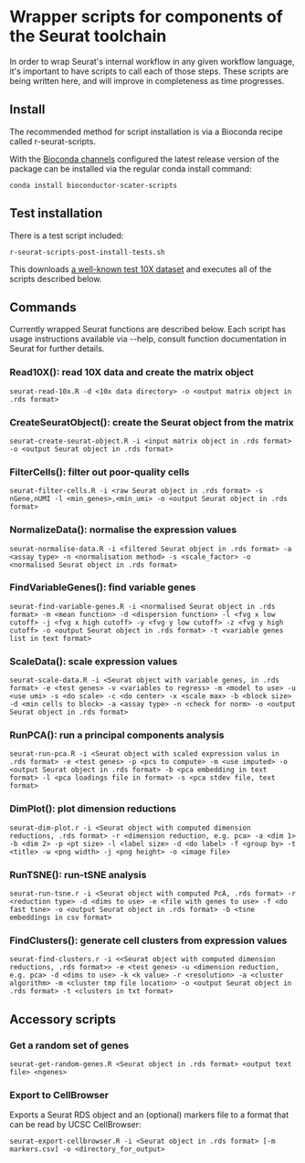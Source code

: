 # Wrapper scripts for components of the Seurat toolchain

In order to wrap Seurat's internal workflow in any given workflow language, it's important to have scripts to call each of those steps. These scripts are being written here, and will improve in completeness as time progresses. 

## Install

The recommended method for script installation is via a Bioconda recipe called r-seurat-scripts. 

With the [Bioconda channels](https://bioconda.github.io/#set-up-channels) configured the latest release version of the package can be installed via the regular conda install command:

```
conda install bioconductor-scater-scripts
```

## Test installation

There is a test script included:

```
r-seurat-scripts-post-install-tests.sh
```

This downloads [a well-known test 10X dataset]('https://s3-us-west-2.amazonaws.com/10x.files/samples/cell/pbmc3k/pbmc3k_filtered_gene_bc_matrices.tar.gz) and executes all of the scripts described below.

## Commands

Currently wrapped Seurat functions are described below. Each script has usage instructions available via --help, consult function documentation in Seurat for further details.

###  Read10X(): read 10X data and create the matrix object

```
seurat-read-10x.R -d <10x data directory> -o <output matrix object in .rds format>
```

### CreateSeuratObject(): create the Seurat object from the matrix

```
seurat-create-seurat-object.R -i <input matrix object in .rds format> -o <output Seurat object in .rds format>
```

### FilterCells(): filter out poor-quality cells

```
seurat-filter-cells.R -i <raw Seurat object in .rds format> -s nGene,nUMI -l <min_genes>,<min_umi> -o <output Seurat object in .rds format>
``` 

### NormalizeData(): normalise the expression values

```
seurat-normalise-data.R -i <filtered Seurat object in .rds format> -a <assay type> -n <normalisation method> -s <scale_factor> -o <normalised Seurat object in .rds format>
```

### FindVariableGenes(): find variable genes

```
seurat-find-variable-genes.R -i <normalised Seurat object in .rds format> -m <mean function> -d <dispersion function> -l <fvg x low cutoff> -j <fvg x high cutoff> -y <fvg y low cutoff> -z <fvg y high cutoff> -o <output Seurat object in .rds format> -t <variable genes list in text format>
```

### ScaleData(): scale expression values

```
seurat-scale-data.R -i <Seurat object with variable genes, in .rds format> -e <test genes> -v <variables to regress> -m <model to use> -u <use umi> -s <do scale> -c <do center> -x <scale max> -b <block size> -d <min cells to block> -a <assay type> -n <check for norm> -o <output Seurat object in .rds format>
```

### RunPCA(): run a principal components analysis

```
seurat-run-pca.R -i <Seurat object with scaled expression valus in .rds format> -e <test genes> -p <pcs to compute> -m <use imputed> -o <output Seurat object in .rds format> -b <pca embedding in text format> -l <pca loadings file in format> -s <pca stdev file, text format>
```

### DimPlot(): plot dimension reductions

```
seurat-dim-plot.r -i <Seurat object with computed dimension reductions, .rds format> -r <dimension reduction, e.g. pca> -a <dim 1> -b <dim 2> -p <pt size> -l <label size> -d <do label> -f <group by> -t <title> -w <png width> -j <png height> -o <image file>
```

### RunTSNE(): run-tSNE analysis

```
seurat-run-tsne.r -i <Seurat object with computed PcA, .rds format> -r <reduction type> -d <dims to use> -e <file with genes to use> -f <do fast tsne> -o <output Seurat object in .rds format> -b <tsne embeddings in csv format>
```

### FindClusters(): generate cell clusters from expression values

```
seurat-find-clusters.r -i <<Seurat object with computed dimension reductions, .rds format>> -e <test genes> -u <dimension reduction, e.g. pca> -d <dims to use> -k <k value> -r <resolution> -a <cluster algorithm> -m <cluster tmp file location> -o <output Seurat object in .rds format> -t <clusters in txt format>
```

## Accessory scripts

### Get a random set of genes 

```
seurat-get-random-genes.R <Seurat object in .rds format> <output text file> <ngenes>
```

### Export to CellBrowser

Exports a Seurat RDS object and an (optional) markers file to a format that can be read by UCSC CellBrowser:

```
seurat-export-cellbrowser.R -i <Seurat object in .rds format> [-m markers.csv] -o <directory_for_output>
```